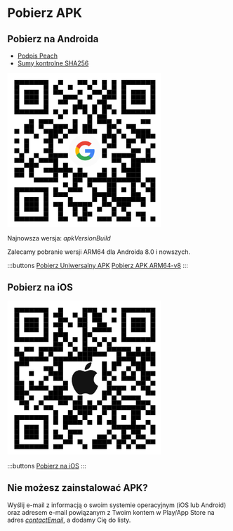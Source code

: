 # Pobierz APK

## Pobierz na Androida

- [Podpis Peach]($apkSignaturesUrl$)
- [Sumy kontrolne SHA256]($apkChecksumsUrl$)

<img src="/icons/qrcode_android.png" width="350">

Najnowsza wersja: $apkVersionBuild$

Zalecamy pobranie wersji ARM64 dla Androida 8.0 i nowszych.

:::buttons
[Pobierz Uniwersalny APK]($apkUniversalUrl$)
[Pobierz APK ARM64-v8]($apkArm64v8Url$)
:::

## Pobierz na iOS

<img src="/icons/qrcode_apple.png" width="350">

:::buttons
[Pobierz na iOS](https://testflight.apple.com/join/wfSPFEWG)
:::

## Nie możesz zainstalować APK?

Wyślij e-mail z informacją o swoim systemie operacyjnym (iOS lub Android) oraz adresem e-mail powiązanym z Twoim kontem w Play/App Store na adres
[$contactEmail$](mailto:$contactEmail$), a dodamy Cię do listy.

